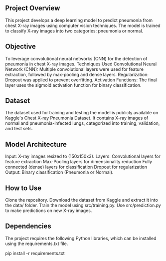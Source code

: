 ## Project Overview

This project develops a deep learning model to predict pneumonia from chest X-ray images using computer vision techniques. The model is trained to classify X-ray images into two categories: pneumonia or normal.

## Objective

To leverage convolutional neural networks (CNN) for the detection of pneumonia in chest X-ray images.
Techniques Used
Convolutional Neural Network (CNN): Multiple convolutional layers were used for feature extraction, followed by max-pooling and dense layers.
Regularization: Dropout was applied to prevent overfitting.
Activation Functions: The final layer uses the sigmoid activation function for binary classification.

## Dataset

The dataset used for training and testing the model is publicly available on Kaggle's Chest X-ray Pneumonia Dataset. It contains X-ray images of normal and pneumonia-infected lungs, categorized into training, validation, and test sets.

## Model Architecture

Input: X-ray images resized to (150x150x3).
Layers:
Convolutional layers for feature extraction
Max-Pooling layers for dimensionality reduction
Fully connected (dense) layers for classification
Dropout for regularization
Output: Binary classification (Pneumonia or Normal).

## How to Use

Clone the repository.
Download the dataset from Kaggle and extract it into the data/ folder.
Train the model using src/training.py.
Use src/prediction.py to make predictions on new X-ray images.

## Dependencies

The project requires the following Python libraries, which can be installed using the requirements.txt file.

pip install -r requirements.txt
